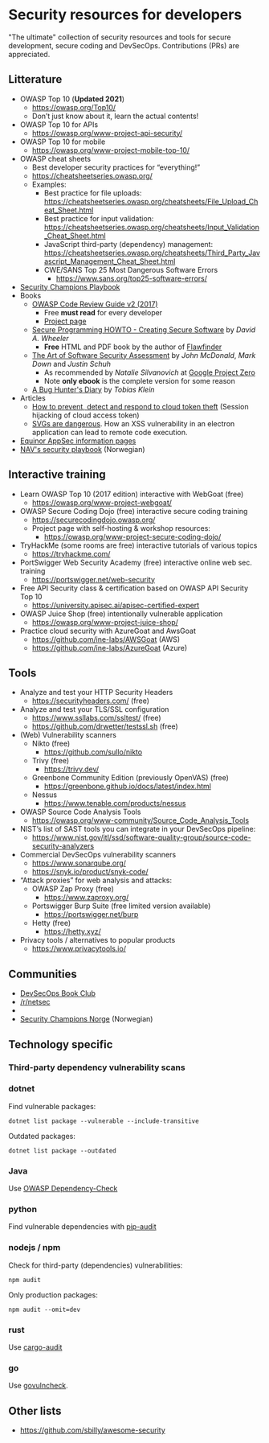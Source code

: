 # Security resources for developers

"The ultimate" collection of security resources and tools for secure development, secure coding and DevSecOps. Contributions (PRs) are appreciated.

## Litterature

- OWASP Top 10 (**Updated 2021**)
    * https://owasp.org/Top10/
    * Don’t just know about it, learn the actual contents!
- OWASP Top 10 for APIs
    * https://owasp.org/www-project-api-security/
- OWASP Top 10 for mobile
    * https://owasp.org/www-project-mobile-top-10/
- OWASP cheat sheets
    * Best developer security practices for “everything!”
    * https://cheatsheetseries.owasp.org/
    * Examples:
        - Best practice for file uploads: https://cheatsheetseries.owasp.org/cheatsheets/File_Upload_Cheat_Sheet.html
        - Best practice for input validation: https://cheatsheetseries.owasp.org/cheatsheets/Input_Validation_Cheat_Sheet.html
        - JavaScript third-party (dependency) management: https://cheatsheetseries.owasp.org/cheatsheets/Third_Party_Javascript_Management_Cheat_Sheet.html
        - CWE/SANS Top 25 Most Dangerous Software Errors
            - https://www.sans.org/top25-software-errors/
- [Security Champions Playbook](https://github.com/c0rdis/security-champions-playbook)
- Books
    * [OWASP Code Review Guide v2 (2017)](https://owasp.org/www-project-code-review-guide/assets/OWASP_Code_Review_Guide_v2.pdf)
        - Free **must read** for every developer
        - [Project page](https://owasp.org/www-project-code-review-guide/)
    * [Secure Programming HOWTO - Creating Secure Software](https://dwheeler.com/secure-programs/) by _David A. Wheeler_
        - **Free** HTML and PDF book by the author of [Flawfinder](https://pypi.org/project/flawfinder/)
    * [The Art of Software Security Assessment](https://www.amazon.com/Art-Software-Security-Assessment-Vulnerabilities-ebook-dp-B004XVIWU2/dp/B004XVIWU2/) by _John McDonald_, _Mark Down_ and _Justin Schuh_
        - As recommended by _Natalie Silvanovich_ at [Google Project Zero](https://googleprojectzero.blogspot.com)
        - Note **only ebook** is the complete version for some reason
   * [A Bug Hunter's Diary](https://www.amazon.com/Bug-Hunters-Diary-Software-Security-ebook/dp/B00652XO2I/) by _Tobias Klein_
- Articles
    * [How to prevent, detect and respond to cloud token theft](https://www.microsoft.com/en-us/security/blog/2022/11/16/token-tactics-how-to-prevent-detect-and-respond-to-cloud-token-theft/) (Session hijacking of cloud access token)
    * [SVGs are dangerous](https://web.archive.org/web/20220416143159/https://www.mnemonic.no/blog/exploiting-scratch-with-a-malicious-image/). How an XSS vulnerability in an electron application can lead to remote code execution.
- [Equinor AppSec information pages](https://appsec.equinor.com/)
- [NAV's security playbook](https://sikkerhet.nav.no/) (Norwegian)

## Interactive training

- Learn OWASP Top 10 (2017 edition) interactive with WebGoat (free)
    * https://owasp.org/www-project-webgoat/
- OWASP Secure Coding Dojo (free) interactive secure coding training
    * https://securecodingdojo.owasp.org/
    * Project page with self-hosting & workshop resources:
        - https://owasp.org/www-project-secure-coding-dojo/
- TryHackMe (some rooms are free) interactive tutorials of various topics
    * https://tryhackme.com/
- PortSwigger Web Security Academy (free) interactive online web sec. training
    * https://portswigger.net/web-security
- Free API Security class & certification based on OWASP API Security Top 10
    * https://university.apisec.ai/apisec-certified-expert
- OWASP Juice Shop (free) intentionally vulnerable application
    * https://owasp.org/www-project-juice-shop/
- Practice cloud security with AzureGoat and AwsGoat
    * https://github.com/ine-labs/AWSGoat (AWS)
    * https://github.com/ine-labs/AzureGoat (Azure)

## Tools

- Analyze and test your HTTP Security Headers
    * https://securityheaders.com/ (free)
- Analyze and test your TLS/SSL configuration
    * https://www.ssllabs.com/ssltest/ (free)
    * https://github.com/drwetter/testssl.sh (free)
- (Web) Vulnerability scanners
    * Nikto (free)
        - https://github.com/sullo/nikto
    * Trivy (free)
        - https://trivy.dev/
    * Greenbone Community Edition (previously OpenVAS) (free)
        - https://greenbone.github.io/docs/latest/index.html
    * Nessus
        - https://www.tenable.com/products/nessus
- OWASP Source Code Analysis Tools
    - https://owasp.org/www-community/Source_Code_Analysis_Tools
- NIST’s list of SAST tools you can integrate in your DevSecOps pipeline:
    - https://www.nist.gov/itl/ssd/software-quality-group/source-code-security-analyzers
- Commercial DevSecOps vulnerability scanners
    - https://www.sonarqube.org/
    - https://snyk.io/product/snyk-code/
- “Attack proxies” for web analysis and attacks:
    - OWASP Zap Proxy (free)
        * https://www.zaproxy.org/
    - Portswigger Burp Suite (free limited version available)
        * https://portswigger.net/burp
    - Hetty (free)
        * https://hetty.xyz/
- Privacy tools / alternatives to popular products
    - https://www.privacytools.io/

## Communities

- [DevSecOps Book Club](https://dsobook.club/)
- [/r/netsec](https://old.reddit.com/r/netsec/)
- 
- [Security Champions Norge](https://securitychampions.no/) (Norwegian)

## Technology specific

### Third-party dependency vulnerability scans

### dotnet

Find vulnerable packages:

```
dotnet list package --vulnerable --include-transitive
```

Outdated packages:

```
dotnet list package --outdated
```

### Java

Use [OWASP Dependency-Check](https://owasp.org/www-project-dependency-check/)

### python

Find vulnerable dependencies with [pip-audit](https://pypi.org/project/pip-audit/)

### nodejs / npm

Check for third-party (dependencies) vulnerabilities:

```
npm audit
```

Only production packages:

```
npm audit --omit=dev
```

### rust

Use [cargo-audit](https://crates.io/crates/cargo-audit)

### go

Use [govulncheck](https://pkg.go.dev/golang.org/x/vuln/cmd/govulncheck).

## Other lists

- https://github.com/sbilly/awesome-security

